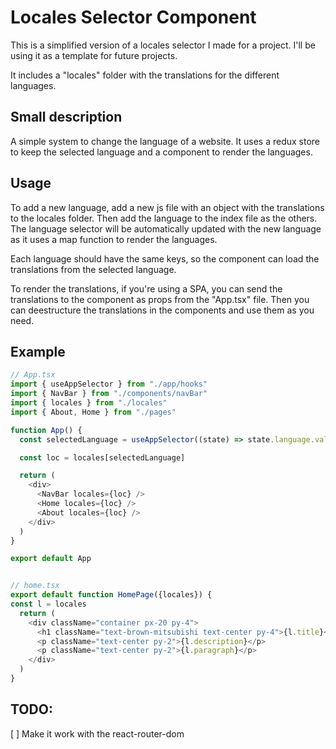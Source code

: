 # Locales Selector Component

This is a simplified version of a locales selector I made for a project. I'll be using it as a template for future projects.

It includes a "locales" folder with the translations for the different languages. 

## Small description 

A simple system to change the language of a website. It uses a redux store to keep the selected language and a component to render the languages.

## Usage

To add a new language, add a new js file with an object with the translations to the locales folder. Then add the language to the index file as the others. 
The language selector will be automatically updated with the new language as it uses a map function to render the languages. 

Each language should have the same keys, so the component can load the translations from the selected language.

To render the translations, if you're using a SPA, you can send the translations to the component as props from the "App.tsx" file. Then you can deestructure the translations in the components and use them as you need.

## Example

```javascript
// App.tsx
import { useAppSelector } from "./app/hooks"
import { NavBar } from "./components/navBar"
import { locales } from "./locales"
import { About, Home } from "./pages"

function App() {
  const selectedLanguage = useAppSelector((state) => state.language.value)

  const loc = locales[selectedLanguage]

  return (
    <div>
      <NavBar locales={loc} />
      <Home locales={loc} />
      <About locales={loc} />
    </div>
  )
}

export default App


// home.tsx
export default function HomePage({locales}) {
const l = locales
  return (
    <div className="container px-20 py-4">
      <h1 className="text-brown-mitsubishi text-center py-4">{l.title}</h1>
      <p className="text-center py-2">{l.description}</p>
      <p className="text-center py-2">{l.paragraph}</p>
    </div>
  )
}

```

## TODO: 
[ ] Make it work with the react-router-dom

